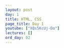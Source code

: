 ```yaml
---
layout: post
day: 1
title: HTML, CSS
page_title: Day 1
youtube: ["XQs5KcUj-Do"]
lectures: []
ord_day: 02
---
```

